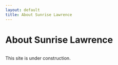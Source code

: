 ```yaml
---
layout: default
title: About Sunrise Lawrence
---
```


<div class="post">
	<h1 class="pageTitle">About Sunrise Lawrence</h1>
	<img src="{{ '/assets/img/banner.webp' }}" alt="">
	<p class="intro">This site is under construction.</p>

</div>
